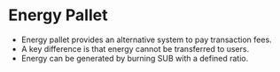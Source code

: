 # Energy Pallet

* Energy pallet provides an alternative system to pay transaction fees.
* A key difference is that energy cannot be transferred to users.
* Energy can be generated by burning SUB with a defined ratio.